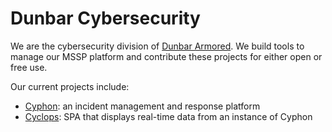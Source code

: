 # Dunbar Cybersecurity

We are the cybersecurity division of [Dunbar Armored](http://www.dunbararmored.com/security-solutions/cybersecurity). We build tools to manage our MSSP platform and contribute these projects for either open or free use.

Our current projects include:

* [Cyphon](https://dunbarcyber.github.io/cyphon/): an incident management and response platform
* [Cyclops](https://dunbarcyber.github.io/cyclops/): SPA that displays real-time data from an instance of Cyphon
